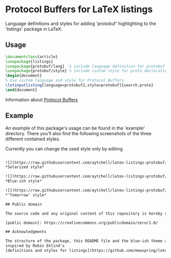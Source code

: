 # Protocol Buffers for LaTeX listings

Language definitions and styles for adding 'protobuf' highlighting to the
'listings' package in LaTeX.

## Usage

```latex
\documentclass{article}
\usepackage{listings}
\usepackage{protobuf/lang}  % include language definition for protobuf
\usepackage{protobuf/style} % include custom style for proto declarations.
\begin{document}
% Use custom language and style for Protocol Buffers.
\lstinputlisting[language=protobuf2,style=protobuf]{search.proto}
\end{document}
```

Information about
[Protocol Buffers](https://developers.google.com/protocol-buffers/docs/proto)

## Example

An example of this package's usage can be found in the 'example' directory.
There you'll also find the following screenshots of the three different
contained styles.

Currently you can change the used style only by editing
```protobuf/style.sty (but this shouldn't be too muich hassle).

![](https://raw.githubusercontent.com/aytchell/latex-listings-protobuf/master/example/solarized.png)
*Solarized style*

![](https://raw.githubusercontent.com/aytchell/latex-listings-protobuf/master/example/blueish.png)
*Blue-ish style*

![](https://raw.githubusercontent.com/aytchell/latex-listings-protobuf/master/example/tomorrow.png)
*'Tomorrow' style*

## Public domain

The source code and any original content of this repository is hereby released into the [public domain].

[public domain]: https://creativecommons.org/publicdomain/zero/1.0/

## Acknowledgments

The structure of the package, this README file and the blue-ish theme are
inspired by Robin Eklind's
[definitions and styles for listings](https://github.com/mewspring/latex)
